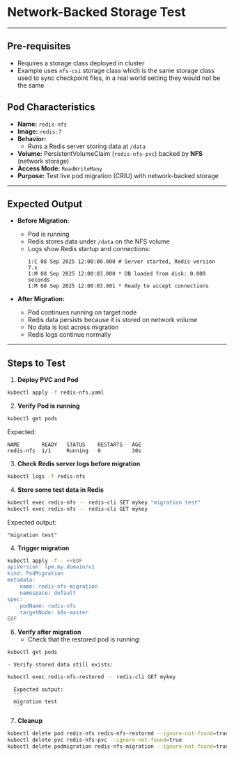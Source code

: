 # Network-Backed Storage Test

---

## Pre-requisites
- Requires a storage class deployed in cluster
- Example uses `nfs-csi` storage class which is the same storage class used to sync checkpoint files, in a real world setting they would not be the same

## Pod Characteristics

- **Name:** `redis-nfs`  
- **Image:** `redis:7`  
- **Behavior:**  
  - Runs a Redis server storing data at `/data`  
- **Volume:** PersistentVolumeClaim (`redis-nfs-pvc`) backed by **NFS** (network storage)  
- **Access Mode:** `ReadWriteMany`  
- **Purpose:** Test live pod migration (CRIU) with network-backed storage  

---

## Expected Output

- **Before Migration:**  
  - Pod is running  
  - Redis stores data under `/data` on the NFS volume  
  - Logs show Redis startup and connections:  
    ```
    1:C 08 Sep 2025 12:00:00.000 # Server started, Redis version 7.x
    1:M 08 Sep 2025 12:00:03.000 * DB loaded from disk: 0.000 seconds
    1:M 08 Sep 2025 12:00:03.001 * Ready to accept connections
    ```

- **After Migration:**  
  - Pod continues running on target node  
  - Redis data persists because it is stored on network volume  
  - No data is lost across migration  
  - Redis logs continue normally  

---

## Steps to Test

1. **Deploy PVC and Pod**
```bash
kubectl apply -f redis-nfs.yaml
```

2. **Verify Pod is running**
```bash
kubectl get pods
```
Expected:
```
NAME       READY   STATUS    RESTARTS   AGE
redis-nfs  1/1     Running   0          30s
```

3. **Check Redis server logs before migration**
```bash
kubectl logs -f redis-nfs
```

4. **Store some test data in Redis**
```bash
kubectl exec redis-nfs -- redis-cli SET mykey "migration test"
kubectl exec redis-nfs -- redis-cli GET mykey
```
Expected output:
```
"migration test"
```

4. **Trigger migration**
```bash
kubectl apply -f - <<EOF
apiVersion: lpm.my.domain/v1
kind: PodMigration
metadata:
    name: redis-nfs-migration
    namespace: default
spec:
    podName: redis-nfs
    targetNode: k8s-master
EOF
```
6. **Verify after migration**
    - Check that the restored pod is running:
```bash
kubectl get pods
```
    - Verify stored data still exists:
```bash
kubectl exec redis-nfs-restored -- redis-cli GET mykey
```
      Expected output:
      ```
      migration test
      ```

7. **Cleanup**
```bash
kubectl delete pod redis-nfs redis-nfs-restored --ignore-not-found=true
kubectl delete pvc redis-nfs-pvc --ignore-not-found=true
kubectl delete podmigration redis-nfs-migration --ignore-not-found=true
```